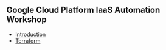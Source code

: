## Google Cloud Platform IaaS Automation Workshop

* [Introduction](docs/1-introduction.md)
* [Terraform](docs/2-terraform.md)
